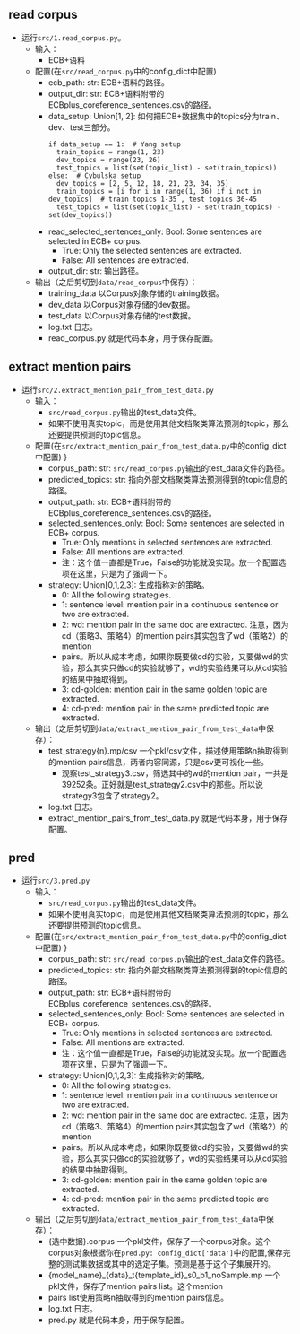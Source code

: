 ## read corpus 
* 运行`src/1.read_corpus.py`。
  * 输入：
    * ECB+语料
  * 配置(在`src/read_corpus.py`中的config_dict中配置)
    * ecb_path: str: ECB+语料的路径。
    * output_dir: str: ECB+语料附带的ECBplus_coreference_sentences.csv的路径。
    * data_setup: Union[1, 2]: 如何把ECB+数据集中的topics分为train、dev、test三部分。
      ```
      if data_setup == 1:  # Yang setup
        train_topics = range(1, 23)
        dev_topics = range(23, 26)
        test_topics = list(set(topic_list) - set(train_topics))
      else:  # Cybulska setup
        dev_topics = [2, 5, 12, 18, 21, 23, 34, 35]
        train_topics = [i for i in range(1, 36) if i not in dev_topics]  # train topics 1-35 , test topics 36-45
        test_topics = list(set(topic_list) - set(train_topics) - set(dev_topics))
      ```
    * read_selected_sentences_only: Bool: Some sentences are selected in ECB+ corpus.
      * True: Only the selected sentences are extracted.
      * False: All sentences are extracted.
    * output_dir: str: 输出路径。
  * 输出（之后剪切到`data/read_corpus`中保存）：
    * training_data 以Corpus对象存储的training数据。
    * dev_data 以Corpus对象存储的dev数据。
    * test_data 以Corpus对象存储的test数据。
    * log.txt 日志。
    * read_corpus.py 就是代码本身，用于保存配置。
     
## extract mention pairs 
* 运行`src/2.extract_mention_pair_from_test_data.py`
  * 输入：
    * `src/read_corpus.py`输出的test_data文件。
    * 如果不使用真实topic，而是使用其他文档聚类算法预测的topic，那么还要提供预测的topic信息。
  * 配置(在`src/extract_mention_pair_from_test_data.py`中的config_dict中配置)
    }
    * corpus_path: str: `src/read_corpus.py`输出的test_data文件的路径。
    * predicted_topics: str: 指向外部文档聚类算法预测得到的topic信息的路径。
    * output_path: str: ECB+语料附带的ECBplus_coreference_sentences.csv的路径。
    * selected_sentences_only: Bool: Some sentences are selected in ECB+ corpus.
      * True: Only mentions in selected sentences are extracted.
      * False: All mentions are extracted.
      * 注：这个值一直都是True，False的功能就没实现。放一个配置选项在这里，只是为了强调一下。
    * strategy: Union[0,1,2,3]: 生成指称对的策略。
      * 0: All the following strategies.
      * 1: sentence level: mention pair in a continuous sentence or two are extracted.
      * 2: wd: mention pair in the same doc are extracted. 注意，因为cd（策略3、策略4）的mention pairs其实包含了wd（策略2）的mention
      * pairs。所以从成本考虑，如果你既要做cd的实验，又要做wd的实验，那么其实只做cd的实验就够了，wd的实验结果可以从cd实验的结果中抽取得到。
      * 3: cd-golden: mention pair in the same golden topic are extracted.
      * 4: cd-pred: mention pair in the same predicted topic are extracted.
  * 输出（之后剪切到`data/extract_mention_pair_from_test_data`中保存）：
    * test_strategy{n}.mp/csv 一个pkl/csv文件，描述使用策略n抽取得到的mention pairs信息，两者内容同源，只是csv更可视化一些。
      * 观察test_strategy3.csv，筛选其中的wd的mention pair，一共是39252条。正好就是test_strategy2.csv中的那些。所以说strategy3包含了strategy2。
    * log.txt 日志。
    * extract_mention_pairs_from_test_data.py 就是代码本身，用于保存配置。
     
## pred
* 运行`src/3.pred.py`
  * 输入：
    * `src/read_corpus.py`输出的test_data文件。
    * 如果不使用真实topic，而是使用其他文档聚类算法预测的topic，那么还要提供预测的topic信息。
  * 配置(在`src/extract_mention_pair_from_test_data.py`中的config_dict中配置)
    }
    * corpus_path: str: `src/read_corpus.py`输出的test_data文件的路径。
    * predicted_topics: str: 指向外部文档聚类算法预测得到的topic信息的路径。
    * output_path: str: ECB+语料附带的ECBplus_coreference_sentences.csv的路径。
    * selected_sentences_only: Bool: Some sentences are selected in ECB+ corpus.
      * True: Only mentions in selected sentences are extracted.
      * False: All mentions are extracted.
      * 注：这个值一直都是True，False的功能就没实现。放一个配置选项在这里，只是为了强调一下。
    * strategy: Union[0,1,2,3]: 生成指称对的策略。
      * 0: All the following strategies.
      * 1: sentence level: mention pair in a continuous sentence or two are extracted.
      * 2: wd: mention pair in the same doc are extracted. 注意，因为cd（策略3、策略4）的mention pairs其实包含了wd（策略2）的mention
      * pairs。所以从成本考虑，如果你既要做cd的实验，又要做wd的实验，那么其实只做cd的实验就够了，wd的实验结果可以从cd实验的结果中抽取得到。
      * 3: cd-golden: mention pair in the same golden topic are extracted.
      * 4: cd-pred: mention pair in the same predicted topic are extracted.
  * 输出（之后剪切到`data/extract_mention_pair_from_test_data`中保存）：
    * {选中数据}.corpus 一个pkl文件，保存了一个corpus对象。这个corpus对象根据你在`pred.py: config_dict['data']`中的配置,保存完整的测试集数据或其中的选定子集。预测是基于这个子集展开的。
    * {model_name}_{data}_t{template_id}_s0_b1_noSample.mp 一个pkl文件，保存了mention pairs list。这个mention
    *  pairs list使用策略n抽取得到的mention pairs信息。
    * log.txt 日志。
    * pred.py 就是代码本身，用于保存配置。
